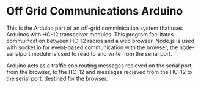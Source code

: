 # Off Grid Communications Arduino

This is the Arduino part of an off-grid comminication system that uses Arduinos with HC-12 transceiver modules.  This program facilitates commuincation between HC-12 radios and a web browser. Node.js is used with socket.io for event-based communication with the browser, the node-serialport module is used to read to and write from the serial port.

Arduino acts as a traffic cop routing messages recieved on the serial port, from the browser, to the HC-12 and messages recieved from the HC-12 to the serial port, destined for the browser.

